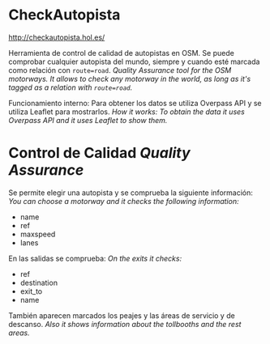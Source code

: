 CheckAutopista
==============

http://checkautopista.hol.es/

Herramienta de control de calidad de autopistas en OSM. Se puede comprobar cualquier autopista del mundo, siempre y cuando esté marcada como relación con ```route=road```.
*Quality Assurance tool for the OSM motorways. It allows to check any motorway in the world, as long as it's tagged as a relation with ```route=road```.*

Funcionamiento interno: Para obtener los datos se utiliza Overpass API y se utiliza Leaflet para mostrarlos.
*How it works: To obtain the data it uses Overpass API and it uses Leaflet to show them.*

Control de Calidad *Quality Assurance*
======================================

Se permite elegir una autopista y se comprueba la siguiente información:
*You can choose a motorway and it checks the following information:*

* name
* ref
* maxspeed
* lanes

En las salidas se comprueba:
*On the exits it checks:*

* ref
* destination
* exit_to
* name

También aparecen marcados los peajes y las áreas de servicio y de descanso.
*Also it shows information about the tollbooths and the rest areas.*

